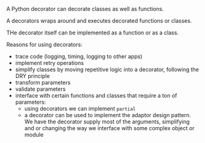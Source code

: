 A Python decorator can decorate classes as well as functions.

A decorators wraps around and executes decorated functions or classes.

THe decorator itself can be implemented as a function or as a class.
    
Reasons for using decorators:
- trace code (logging, timing, logging to other apps)
- implement retry operations
- simplify classes by moving repetitive logic into a decorator, following the DRY principle
- transform parameters
- validate parameters
- interface with certain functions and classes that require a ton of parameters:
  - using decorators we can implement `partial`
  - a decorator can be used to implement the adaptor design pattern. We have the decorator
    supply most of the arguments, simplifying and or changing the way we interface with
    some complex object or module
